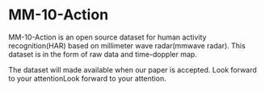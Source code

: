 # MM-10-Action
MM-10-Action is an open source dataset for human activity recognition(HAR) based on millimeter wave radar(mmwave radar). This dataset is in the form of raw data and time-doppler map.

The dataset will made available when our paper is accepted. Look forward to your attentionLook forward to your attention.
